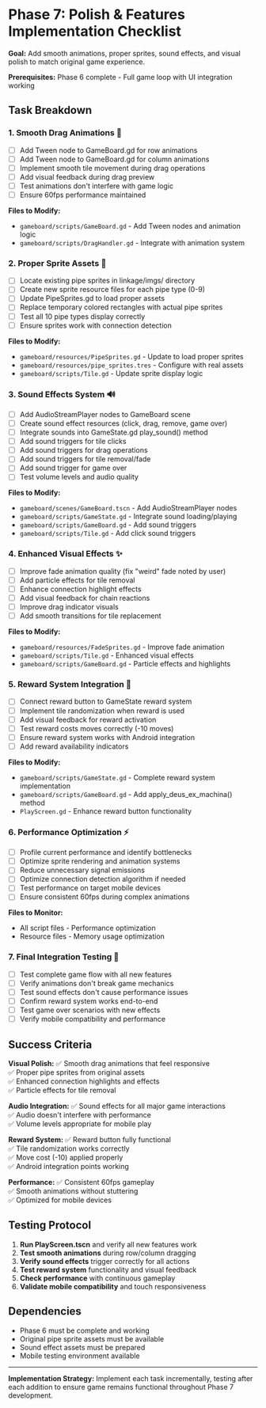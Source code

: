 # Phase 7: Polish & Features Implementation Checklist

**Goal:** Add smooth animations, proper sprites, sound effects, and visual polish to match original game experience.

**Prerequisites:** Phase 6 complete - Full game loop with UI integration working

## Task Breakdown

### 1. Smooth Drag Animations 🎯
- [ ] Add Tween node to GameBoard.gd for row animations
- [ ] Add Tween node to GameBoard.gd for column animations  
- [ ] Implement smooth tile movement during drag operations
- [ ] Add visual feedback during drag preview
- [ ] Test animations don't interfere with game logic
- [ ] Ensure 60fps performance maintained

**Files to Modify:**
- `gameboard/scripts/GameBoard.gd` - Add Tween nodes and animation logic
- `gameboard/scripts/DragHandler.gd` - Integrate with animation system

### 2. Proper Sprite Assets 🎨
- [ ] Locate existing pipe sprites in linkage/imgs/ directory
- [ ] Create new sprite resource files for each pipe type (0-9)
- [ ] Update PipeSprites.gd to load proper assets
- [ ] Replace temporary colored rectangles with actual pipe sprites
- [ ] Test all 10 pipe types display correctly
- [ ] Ensure sprites work with connection detection

**Files to Modify:**
- `gameboard/resources/PipeSprites.gd` - Update to load proper sprites
- `gameboard/resources/pipe_sprites.tres` - Configure with real assets
- `gameboard/scripts/Tile.gd` - Update sprite display logic

### 3. Sound Effects System 🔊
- [ ] Add AudioStreamPlayer nodes to GameBoard scene
- [ ] Create sound effect resources (click, drag, remove, game over)
- [ ] Integrate sounds into GameState.gd play_sound() method
- [ ] Add sound triggers for tile clicks
- [ ] Add sound triggers for drag operations
- [ ] Add sound triggers for tile removal/fade
- [ ] Add sound trigger for game over
- [ ] Test volume levels and audio quality

**Files to Modify:**
- `gameboard/scenes/GameBoard.tscn` - Add AudioStreamPlayer nodes
- `gameboard/scripts/GameState.gd` - Integrate sound loading/playing
- `gameboard/scripts/GameBoard.gd` - Add sound triggers
- `gameboard/scripts/Tile.gd` - Add click sound triggers

### 4. Enhanced Visual Effects ✨
- [ ] Improve fade animation quality (fix "weird" fade noted by user)
- [ ] Add particle effects for tile removal
- [ ] Enhance connection highlight effects
- [ ] Add visual feedback for chain reactions
- [ ] Improve drag indicator visuals
- [ ] Add smooth transitions for tile replacement

**Files to Modify:**
- `gameboard/resources/FadeSprites.gd` - Improve fade animation
- `gameboard/scripts/Tile.gd` - Enhanced visual effects
- `gameboard/scripts/GameBoard.gd` - Particle effects and highlights

### 5. Reward System Integration 🎁
- [ ] Connect reward button to GameState reward system
- [ ] Implement tile randomization when reward is used
- [ ] Add visual feedback for reward activation
- [ ] Test reward costs moves correctly (-10 moves)
- [ ] Ensure reward system works with Android integration
- [ ] Add reward availability indicators

**Files to Modify:**
- `gameboard/scripts/GameState.gd` - Complete reward system implementation
- `gameboard/scripts/GameBoard.gd` - Add apply_deus_ex_machina() method
- `PlayScreen.gd` - Enhance reward button functionality

### 6. Performance Optimization ⚡
- [ ] Profile current performance and identify bottlenecks
- [ ] Optimize sprite rendering and animation systems
- [ ] Reduce unnecessary signal emissions
- [ ] Optimize connection detection algorithm if needed
- [ ] Test performance on target mobile devices
- [ ] Ensure consistent 60fps during complex animations

**Files to Monitor:**
- All script files - Performance optimization
- Resource files - Memory usage optimization

### 7. Final Integration Testing 🧪
- [ ] Test complete game flow with all new features
- [ ] Verify animations don't break game mechanics
- [ ] Test sound effects don't cause performance issues
- [ ] Confirm reward system works end-to-end
- [ ] Test game over scenarios with new effects
- [ ] Verify mobile compatibility and performance

## Success Criteria

**Visual Polish:**
✅ Smooth drag animations that feel responsive  
✅ Proper pipe sprites from original assets  
✅ Enhanced connection highlights and effects  
✅ Particle effects for tile removal  

**Audio Integration:**
✅ Sound effects for all major game interactions  
✅ Audio doesn't interfere with performance  
✅ Volume levels appropriate for mobile play  

**Reward System:**
✅ Reward button fully functional  
✅ Tile randomization works correctly  
✅ Move cost (-10) applied properly  
✅ Android integration points working  

**Performance:**
✅ Consistent 60fps gameplay  
✅ Smooth animations without stuttering  
✅ Optimized for mobile devices  

## Testing Protocol

1. **Run PlayScreen.tscn** and verify all new features work
2. **Test smooth animations** during row/column dragging
3. **Verify sound effects** trigger correctly for all actions
4. **Test reward system** functionality and visual feedback
5. **Check performance** with continuous gameplay
6. **Validate mobile compatibility** and touch responsiveness

## Dependencies

- Phase 6 must be complete and working
- Original pipe sprite assets must be available
- Sound effect assets must be prepared
- Mobile testing environment available

---

**Implementation Strategy:** Implement each task incrementally, testing after each addition to ensure game remains functional throughout Phase 7 development.